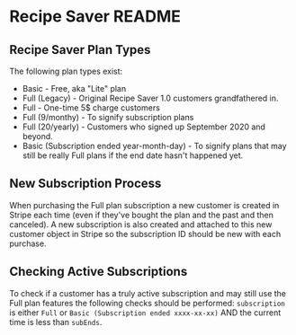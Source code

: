 # Recipe Saver README

## Recipe Saver Plan Types 
The following plan types exist:
  - Basic - Free, aka "Lite" plan
  - Full (Legacy) - Original Recipe Saver 1.0 customers grandfathered in.
  - Full - One-time 5$ charge customers
  - Full (9/monthy) - To signify subscription plans
  - Full (20/yearly) - Customers who signed up September 2020 and beyond.
  - Basic (Subscription ended year-month-day) - To signify plans that may still be really Full plans if the end date hasn't happened yet.


## New Subscription Process 
When purchasing the Full plan subscription a new customer is created in Stripe each time (even if they've bought the plan and the past and then canceled). A new subscription is also created and attached to this new customer object in Stripe so the subscription ID should be new with each purchase.

## Checking Active Subscriptions 
To check if a customer has a truly active subscription and may still use the Full plan features the following checks should be performed:
`subscription` is either `Full` or `Basic (Subscription ended xxxx-xx-xx)` AND the current time is less than `subEnds`.


